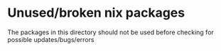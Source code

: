 # Unused/broken nix packages

The packages in this directory should not be used before checking for possible updates/bugs/errors
